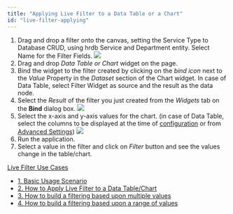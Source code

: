 ```yaml
---
title: "Applying Live Filter to a Data Table or a Chart"
id: "live-filter-applying"
---
```


1. Drag and drop a filter onto the canvas, setting the Service Type to Database CRUD, using hrdb Service and Department entity. Select Name for the Filter Fields. [![](/learn/assets/lftr_apply_1.png)](/learn/assets/lftr_apply_1.png)
2. Drag and drop _Data Table or Chart_ widget on the page.
3. Bind the widget to the filter created by clicking on the _bind icon_ next to the _Value_ Property in the _Dataset_ section of the Chart widget. In case of Data Table, select Filter Widget as source and the result as the data node.
4. Select the _Result_ of the filter you just created from the _Widgets_ tab on the **Bind** dialog box. [![](/learn/assets/lftr_apply_bind.png)](/learn/assets/lftr_apply_bind.png)
5. Select the x-axis and y-axis values for the chart. (in case of Data Table, select the columns to be displayed at the time of [configuration](/learn/app-development/widgets/datalive/datatable/data-table-basic-usage/) or from [Advanced Settings](/learn/app-development/widgets/datalive/datatable/field-configuration/)) [![](/learn/assets/lftr_apply_chart.png)](/learn/assets/lftr_apply_chart.png)
6. Run the application.
7. Select a value in the filter and click on _Filter_ button and see the values change in the table/chart.

[Live Filter Use Cases](/learn/app-development/widgets/datalive/livefilter/livefilter-use-cases/)

- [1. Basic Usage Scenario](/learn/app-development/widgets/datalive/livefilter/live-filter-basic-usage/)
- [2. How to Apply Live Filter to a Data Table/Chart](/learn/how-tos/live-filter-applying/)
- [3. How to build a filtering based upon multiple values](/learn/how-tos/live-filter-multiple-values/)
- [4. How to build a filtering based upon a range of values](/learn/how-tos/live-filter-range-filter/)

